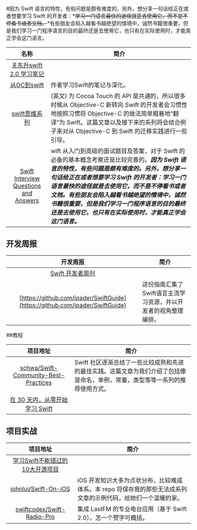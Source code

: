 
#因为 Swift 语言的特性，有些问题是颇有难度的。另外，想分享一句话给正在或者想要学习 Swift 的开发者：*~~学习一门语言最快的途径就是去使用它，而不是不停看书或者文档。~~*有些朋友会陷入越看书越绝望的情境中，诚然书籍很重要，但是我们学习一门程序语言的目的最终还是去使用它，也只有在实际使用时，才能真正学会这门语言。




|   名称 |  简介|
|:---:|----|
|[关东升swift 2.0 学习笔记](http://www.zhijieketang.com/article/8)
|[从OC到swift](https://github.com/100mango/zen/blob/master/Swift%E5%AD%A6%E4%B9%A0%EF%BC%9A%E4%BB%8EObjective-C%E5%88%B0Swift/Swift%E5%AD%A6%E4%B9%A0%EF%BC%9A%E4%BB%8EObjective-C%E5%88%B0Swift.md)| 作者学习Swift的笔记与深化。|
|[swift思维系列](http://alisoftware.github.io/swift/2015/09/06/thinking-in-swift-1/) | (英文) 为 Cocoa Touch 的 API 是共通的，所以很多时候从 Objective-C 新转向 Swift 的开发者会习惯性地按照习惯将 Objective-C 的做法简单粗暴地“翻译”为 Swift。这篇文章以及接下来的系列将会结合例子来对从 Objective-C 到 Swift 的迁移实践进行一些引导。
|[Swift Interview Questions and Answers](http://www.raywenderlich.com/110982/swift-interview-questions-answers)|wift 从入门到高级的面试题目及答案，对于 Swift 的必备的基本概念考察还是比较完善的。**_因为 Swift 语言的特性，有些问题是颇有难度的。另外，想分享一句话给正在或者想要学习 Swift 的开发者：学习一门语言最快的途径就是去使用它，而不是不停看书或者文档。有些朋友会陷入越看书越绝望的情境中，诚然书籍很重要，但是我们学习一门程序语言的目的最终还是去使用它，也只有在实际使用时，才能真正学会这门语言。_**

## 开发周报 

| 开发周报 | 简介
|:--------:|-------|
|[Swift 开发者周刊](http://doswift.io/archive/0.html)
|[https://github.com/ipader/SwiftGuide](https://github.com/ipader/SwiftGuide)|这份指南汇集了Swift语言主流学习资源，并以开发者的视角整理编排。



##教程

|  项目地址  |   简介   |
|:--------:|----------|
|[schwa/Swift-Community-Best-Practices](https://github.com/schwa/Swift-Community-Best-Practices)|  Swift 社区逐渐总结了一些比较成熟和先进的最佳实践。这篇文章为我们介绍了包括像是命名，单例，常量，类型等等一系列的推荐使用方式。|
|[在 30 天内，从零开始学习 Swift](http://ios.jobbole.com/82538/)|      | 

## 项目实战


|    项目地址 | 简介  |
|:---:|--------|
|[学习Swift不能错过的10大开源项目](http://www.imooc.com/article/1454)
|[johnlui/Swift-On-iOS](https://github.com/johnlui/Swift-On-iOS)|iOS 开发知识大多为点状分布，比较难成体系。本 repo 将保存我的那些无法成系列文章的示例代码，给她们一个温暖的家。
|[swiftcodex/Swift-Radio-Pro](https://github.com/swiftcodex/Swift-Radio-Pro)|集成 LastFM 的专业电台应用（基于 Swift 2.0）。怎一个赞字可概括。

  


